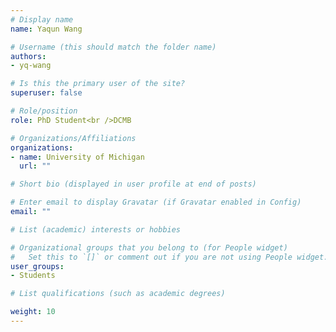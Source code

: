 ```yaml
---
# Display name
name: Yaqun Wang

# Username (this should match the folder name)
authors: 
- yq-wang

# Is this the primary user of the site?
superuser: false

# Role/position
role: PhD Student<br />DCMB

# Organizations/Affiliations
organizations:
- name: University of Michigan
  url: ""

# Short bio (displayed in user profile at end of posts)

# Enter email to display Gravatar (if Gravatar enabled in Config)
email: ""

# List (academic) interests or hobbies

# Organizational groups that you belong to (for People widget)
#   Set this to `[]` or comment out if you are not using People widget.
user_groups: 
- Students

# List qualifications (such as academic degrees)

weight: 10
---
```

